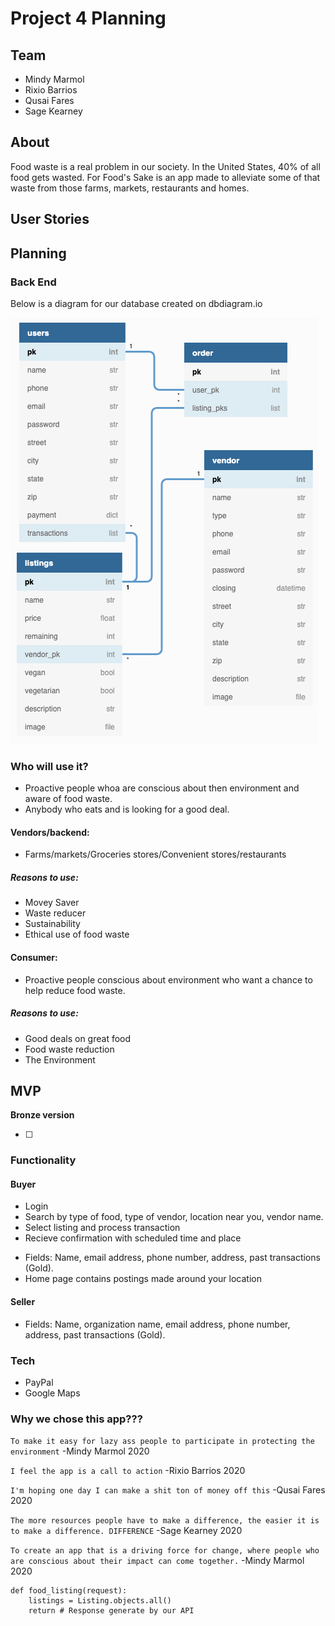 # Project 4 Planning

## Team

- Mindy Marmol
- Rixio Barrios
- Qusai Fares
- Sage Kearney

## About

Food waste is a real problem in our society. In the United States, 40% of all food gets wasted.
For Food's Sake is an app made to alleviate some of that waste from those farms, markets, restaurants and homes.

## User Stories

## Planning

### Back End

Below is a diagram for our database created on dbdiagram.io

![Relationship Diagram](relationship-diagram.png)

### Who will use it?

- Proactive people whoa are conscious about then environment and aware of food waste.
- Anybody who eats and is looking for a good deal.

#### Vendors/backend:

- Farms/markets/Groceries stores/Convenient stores/restaurants

##### Reasons to use:

- Movey Saver
- Waste reducer
- Sustainability
- Ethical use of food waste

#### Consumer:

- Proactive people conscious about environment who want a chance to help reduce food waste.

##### Reasons to use:

- Good deals on great food
- Food waste reduction
- The Environment

## MVP

**Bronze version**

- [ ]

### Functionality

#### Buyer

- Login
- Search by type of food, type of vendor, location near you, vendor name.
- Select listing and process transaction
- Recieve confirmation with scheduled time and place

* Fields: Name, email address, phone number, address, past transactions (Gold).
* Home page contains postings made around your location

#### Seller

- Fields: Name, organization name, email address, phone number, address, past transactions (Gold).

### Tech

- PayPal
- Google Maps

### Why we chose this app???

`To make it easy for lazy ass people to participate in protecting the environment`
-Mindy Marmol 2020

`I feel the app is a call to action`
-Rixio Barrios 2020

`I'm hoping one day I can make a shit ton of money off this`
-Qusai Fares 2020

`The more resources people have to make a difference, the easier it is to make a difference. DIFFERENCE`
-Sage Kearney 2020

`To create an app that is a driving force for change, where people who are conscious about their impact can come together.`
-Mindy Marmol 2020

```PY
def food_listing(request):
    listings = Listing.objects.all()
    return # Response generate by our API
```
